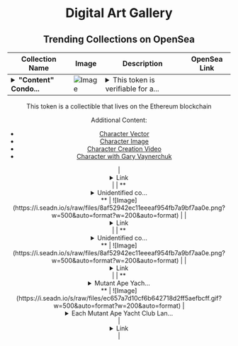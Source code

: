 <div align="center">

# Digital Art Gallery

## Trending Collections on OpenSea

| Collection Name                       | Image                                                                                     | Description                       | OpenSea Link                                                                                          |
|---------------------------------------|-------------------------------------------------------------------------------------------|-----------------------------------|--------------------------------------------------------------------------------------------------------|
| **<details><summary>"Content" Condo...</summary>"Content" Condor</details>** | ![Image](https://i.seadn.io/s/raw/files/f0d1f55757a45f6a139fd3a315459b7d.jpg?w=500&auto=format?w=200&auto=format) | <details><summary>This token is verifiable for a...</summary>This token is verifiable for admission to VeeCon 2023, 2024

This token is a collectible that lives on the Ethereum blockchain

Additional Content:

- [Character Vector](https://cdn.veefriends.com/f6pXbdBrDkgJjmSV-_XTrDCsS97-QXp2H6Yu0fLSCB0/3164.svg)
- [Character Image](https://cdn.veefriends.com/f6pXbdBrDkgJjmSV-_XTrDCsS97-QXp2H6Yu0fLSCB0/4003.png) 
- [Character Creation Video](https://cdn.veefriends.com/f6pXbdBrDkgJjmSV-_XTrDCsS97-QXp2H6Yu0fLSCB0/849.mp4)
- [Character with Gary Vaynerchuk](https://cdn.veefriends.com/f6pXbdBrDkgJjmSV-_XTrDCsS97-QXp2H6Yu0fLSCB0/833.jpg) 
</details> | <details><summary>Link</summary>["Content" Condor](https://opensea.io/collection/content-condor-13516)</details> |
| **<details><summary>Unidentified co...</summary>Unidentified contract f38bc337-80b8-429c-ad07-144d03db27ec</details>** | ![Image](https://i.seadn.io/s/raw/files/8af52942ec11eeeaf954fb7a9bf7aa0e.png?w=500&auto=format?w=200&auto=format) |  | <details><summary>Link</summary>[Unidentified contract f38bc337-80b8-429c-ad07-144d03db27ec](https://opensea.io/collection/unidentified-contract-f38bc337-80b8-429c-ad07-144d)</details> |
| **<details><summary>Unidentified co...</summary>Unidentified contract 5077c8f9-f8f4-4a12-958b-fb3d6c1f1067</details>** | ![Image](https://i.seadn.io/s/raw/files/8af52942ec11eeeaf954fb7a9bf7aa0e.png?w=500&auto=format?w=200&auto=format) |  | <details><summary>Link</summary>[Unidentified contract 5077c8f9-f8f4-4a12-958b-fb3d6c1f1067](https://opensea.io/collection/unidentified-contract-5077c8f9-f8f4-4a12-958b-fb3d)</details> |
| **<details><summary>Mutant Ape Yach...</summary>Mutant Ape Yacht Club Land Owners</details>** | ![Image](https://i.seadn.io/s/raw/files/ec657a7d10cf6b642718d2ff5aefbcff.gif?w=500&auto=format?w=200&auto=format) | <details><summary>Each Mutant Ape Yacht Club Lan...</summary>Each Mutant Ape Yacht Club Land Will cost 50000$ American Dollar</details> | <details><summary>Link</summary>[Mutant Ape Yacht Club Land Owners](https://opensea.io/collection/mutant-ape-yacht-club-land-owners)</details> |

</div>